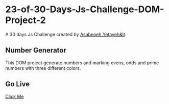 # 23-of-30-Days-Js-Challenge-DOM-Project-2

A 30 days Js Challenge created by <a href="https://www.linkedin.com/in/asabeneh/" target="blank">Asabeneh Yetayeh&lt</a>.

## Number Generator

This DOM project generate numbers and marking evens, odds and prime numbers with three different colors.

## Go Live

<a href="https://tituz175.github.io/23-of-30-Days-Js-Challenge-DOM-Project-1/" target="_blank">Click Me</a>
